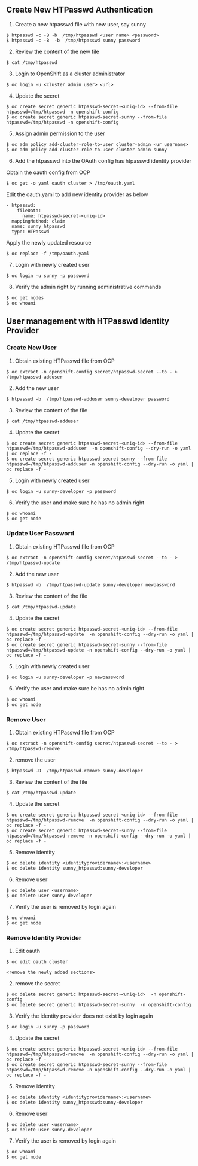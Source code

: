 ## Create New HTPasswd Authentication



1. Create a new htpasswd file with new user, say sunny

```
$ htpasswd -c -B -b  /tmp/htpasswd <user name> <password>
$ htpasswd -c -B  -b  /tmp/htpasswd sunny password
```


2. Review the content of the new file

```
$ cat /tmp/htpasswd 
```


3. Login to OpenShift as a cluster administrator 

```
$ oc login -u <cluster admin user> <url>
```


4. Update the secret

```
$ oc create secret generic htpasswd-secret-<uniq-id> --from-file htpasswd=/tmp/htpasswd -n openshift-config 
$ oc create secret generic htpasswd-secret-sunny --from-file htpasswd=/tmp/htpasswd -n openshift-config 
```


5. Assign admin permission to the user

```
$ oc adm policy add-cluster-role-to-user cluster-admin <ur username>
$ oc adm policy add-cluster-role-to-user cluster-admin sunny
```


6. Add the htpasswd into the OAuth config has htpasswd identity provider

Obtain the oauth config from OCP

```
$ oc get -o yaml oauth cluster > /tmp/oauth.yaml
```


Edit the oauth.yaml to add new identity provider as below

```
- htpasswd:
    fileData:
      name: htpasswd-secret-<uniq-id>
  mappingMethod: claim
  name: sunny_htpasswd
  type: HTPasswd
```


Apply the newly updated resource 

```
$ oc replace -f /tmp/oauth.yaml
```


7. Login with newly created user

```
$ oc login -u sunny -p password
```


8. Verify the admin right by running administrative commands

```
$ oc get nodes
$ oc whoami
```




## User management with HTPasswd Identity Provider


### Create New User



1. Obtain existing HTPasswd file from OCP

```
$ oc extract -n openshift-config secret/htpasswd-secret --to - > /tmp/htpasswd-adduser
```


2. Add the new user

```
$ htpasswd -b  /tmp/htpasswd-adduser sunny-developer password
```


3. Review the content of the file

```
$ cat /tmp/htpasswd-adduser 
```


4. Update the secret

```
$ oc create secret generic htpasswd-secret-<uniq-id> --from-file htpasswd=/tmp/htpasswd-adduser  -n openshift-config --dry-run -o yaml | oc replace -f -
$ oc create secret generic htpasswd-secret-sunny --from-file htpasswd=/tmp/htpasswd-adduser -n openshift-config --dry-run -o yaml | oc replace -f -
```


5. Login with newly created user

```
$ oc login -u sunny-developer -p password
```


6. Verify the user and make sure he has no admin right

```
$ oc whoami
$ oc get node 
```




### Update User Password



1. Obtain existing HTPasswd file from OCP

```
$ oc extract -n openshift-config secret/htpasswd-secret --to - > /tmp/htpasswd-update
```


2. Add the new user

```
$ htpasswd -b  /tmp/htpasswd-update sunny-developer newpassword
```


3. Review the content of the file

```
$ cat /tmp/htpasswd-update 
```


4. Update the secret

```
$ oc create secret generic htpasswd-secret-<uniq-id> --from-file htpasswd=/tmp/htpasswd-update  -n openshift-config --dry-run -o yaml | oc replace -f -
$ oc create secret generic htpasswd-secret-sunny --from-file htpasswd=/tmp/htpasswd-update -n openshift-config --dry-run -o yaml | oc replace -f -
```


5. Login with newly created user

```
$ oc login -u sunny-developer -p newpassword
```


6. Verify the user and make sure he has no admin right

```
$ oc whoami
$ oc get node 
```




### Remove User 



1. Obtain existing HTPasswd file from OCP

```
$ oc extract -n openshift-config secret/htpasswd-secret --to - > /tmp/htpasswd-remove
```


2. remove the user

```
$ htpasswd -D  /tmp/htpasswd-remove sunny-developer
```


3. Review the content of the file

```
$ cat /tmp/htpasswd-update 
```


4. Update the secret

```
$ oc create secret generic htpasswd-secret-<uniq-id> --from-file htpasswd=/tmp/htpasswd-remove  -n openshift-config --dry-run -o yaml | oc replace -f -
$ oc create secret generic htpasswd-secret-sunny --from-file htpasswd=/tmp/htpasswd-remove -n openshift-config --dry-run -o yaml | oc replace -f -
```


5. Remove identity

```
$ oc delete identity <identityprovidername>:<username>
$ oc delete identity sunny_htpasswd:sunny-developer
```


6. Remove user

```
$ oc delete user <username>
$ oc delete user sunny-developer
```


7. Verify the user is removed by login again

```
$ oc whoami
$ oc get node 
```




### Remove Identity Provider 



1. Edit oauth

```
$ oc edit oauth cluster

<remove the newly added sections>
```


2. remove the secret

```
$ oc delete secret generic htpasswd-secret-<uniq-id>  -n openshift-config
$ oc delete secret generic htpasswd-secret-sunny  -n openshift-config
```


3. Verify the identity provider does not exist by login again

```
$ oc login -u sunny -p password
```


4. Update the secret

```
$ oc create secret generic htpasswd-secret-<uniq-id> --from-file htpasswd=/tmp/htpasswd-remove  -n openshift-config --dry-run -o yaml | oc replace -f -
$ oc create secret generic htpasswd-secret-sunny --from-file htpasswd=/tmp/htpasswd-remove -n openshift-config --dry-run -o yaml | oc replace -f -
```


5. Remove identity

```
$ oc delete identity <identityprovidername>:<username>
$ oc delete identity sunny_htpasswd:sunny-developer
```


6. Remove user

```
$ oc delete user <username>
$ oc delete user sunny-developer
```


7. Verify the user is removed by login again

```
$ oc whoami
$ oc get node 
```



